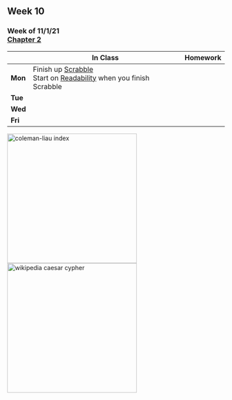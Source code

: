 ## Week 10

### Week of 11/1/21<br>[Chapter 2](/apcsp/curriculum/2)

  |       |In Class               |Homework   |
  |-------|---------              |---------  |
  |**Mon**|Finish up [Scrabble](/apcsp/psets/scrabble)<br>Start on [Readability](https://cs50.harvard.edu/ap/2022/curriculum/x/psets/2/readability/) when you finish Scrabble | |
  |**Tue**| | |
  |**Wed**| | |
  |**Fri**| | |


<meta http-equiv="refresh" content="300"/>

<img src="https://readable.com/wp-content/uploads/2017/05/colemanliau.png" alt="coleman-liau index" height="300">

<img src="https://upload.wikimedia.org/wikipedia/commons/thumb/4/4a/Caesar_cipher_left_shift_of_3.svg/1200px-Caesar_cipher_left_shift_of_3.svg.png1" alt="wikipedia caesar cypher" height="300">
